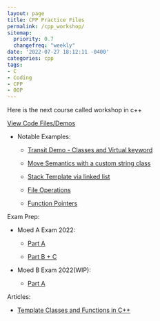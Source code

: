 ```yaml
---
layout: page
title: CPP Practice Files
permalink: /cpp_workshop/
sitemap:
  priority: 0.7
  changefreq: "weekly"
date: '2022-07-27 18:12:11 -0400'
categories: cpp
tags:
- C
- Coding
- CPP
- OOP
---
```


Here is the next course called workshop in c++ 

[View Code Files/Demos](https://github.com/avipars/CS-Resources/tree/main/cpp_workshop/Samples)

* Notable Examples: 

    - [Transit Demo - Classes and Virtual keyword](https://github.com/avipars/CS-Resources/tree/main/cpp_workshop/Samples/transit/)


    - [Move Semantics with a custom string class](https://github.com/avipars/CS-Resources/tree/main/cpp_workshop/Samples/string/)


    - [Stack Template via linked list](https://github.com/avipars/CS-Resources/tree/main/cpp_workshop/Samples/Stack_Linked_list.h)


    - [File Operations](https://github.com/avipars/CS-Resources/tree/main/cpp_workshop/Samples/book.cpp)


    - [Function Pointers](https://github.dev/avipars/CS-Resources/blob/07664b6f00a60bf0a1078f60c744a5006e51326e/cpp_workshop/Samples/FunctPointers.cpp)


Exam Prep: 

* Moed A Exam 2022: 

    - [Part A](https://avipars.github.io/CS-Resources/cpp_workshop/Exam_2022/)


    - [Part B + C](https://github.com/avipars/CS-Resources/tree/main/cpp_workshop/Exam_2022/open)


* Moed B Exam 2022(WIP): 

    - [Part A](https://github.com/avipars/CS-Resources/blob/main/cpp_workshop/Moed_B_2022/README.md)


Articles:

- [Template Classes and Functions in C++](https://tech.aviparshan.com/2022/07/learn-c-and-oop-easily-template.html?utm_source=csavi)

<!-- ^\(\d+\) -->
